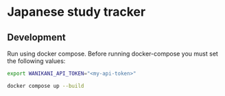 # Japanese study tracker

## Development

Run using docker compose. Before running docker-compose you must set the following values:
```bash
export WANIKANI_API_TOKEN="<my-api-token>"
```

```bash
docker compose up --build
```